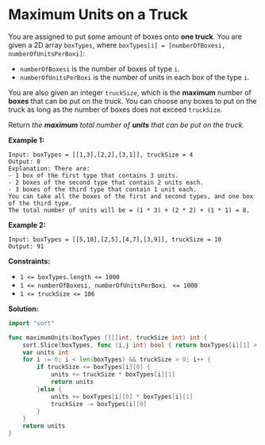 # Maximum Units on a Truck

You are assigned to put some amount of boxes onto  **one truck**. You are given a 2D array  `boxTypes`, where  `boxTypes[i] = [numberOfBoxesi, numberOfUnitsPerBoxi]`:

-   `numberOfBoxesi`  is the number of boxes of type  `i`.
-   `numberOfUnitsPerBoxi`  is the number of units in each box of the type  `i`.

You are also given an integer  `truckSize`, which is the  **maximum**  number of  **boxes**  that can be put on the truck. You can choose any boxes to put on the truck as long as the number of boxes does not exceed  `truckSize`.

Return  _the  **maximum**  total number of  **units**  that can be put on the truck._

**Example 1:**

	Input: boxTypes = [[1,3],[2,2],[3,1]], truckSize = 4
	Output: 8
	Explanation: There are:
	- 1 box of the first type that contains 3 units.
	- 2 boxes of the second type that contain 2 units each.
	- 3 boxes of the third type that contain 1 unit each.
	You can take all the boxes of the first and second types, and one box of the third type.
	The total number of units will be = (1 * 3) + (2 * 2) + (1 * 1) = 8.

**Example 2:**

	Input: boxTypes = [[5,10],[2,5],[4,7],[3,9]], truckSize = 10
	Output: 91

**Constraints:**

-   `1 <= boxTypes.length <= 1000`
-   `1 <= numberOfBoxesi, numberOfUnitsPerBoxi  <= 1000`
-   `1 <= truckSize <= 106`

**Solution:**

```go
import "sort"

func maximumUnits(boxTypes [][]int, truckSize int) int {
    sort.Slice(boxTypes, func (i,j int) bool { return boxTypes[i][1] > boxTypes[j][1] })  
    var units int
    for i := 0; i < len(boxTypes) && truckSize > 0; i++ {
        if truckSize <= boxTypes[i][0] {
            units += truckSize * boxTypes[i][1]    
            return units
        }else {
            units += boxTypes[i][0] * boxTypes[i][1]
            truckSize -= boxTypes[i][0]
        }
    }
    return units
}
```